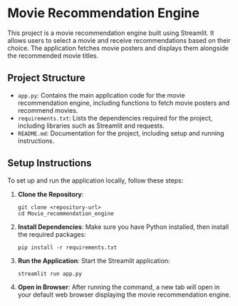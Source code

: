# Movie Recommendation Engine

This project is a movie recommendation engine built using Streamlit. It allows users to select a movie and receive recommendations based on their choice. The application fetches movie posters and displays them alongside the recommended movie titles.

## Project Structure

- `app.py`: Contains the main application code for the movie recommendation engine, including functions to fetch movie posters and recommend movies.
- `requirements.txt`: Lists the dependencies required for the project, including libraries such as Streamlit and requests.
- `README.md`: Documentation for the project, including setup and running instructions.

## Setup Instructions

To set up and run the application locally, follow these steps:

1. **Clone the Repository**:
   ```
   git clone <repository-url>
   cd Movie_recommendation_engine
   ```

2. **Install Dependencies**:
   Make sure you have Python installed, then install the required packages:
   ```
   pip install -r requirements.txt
   ```

3. **Run the Application**:
   Start the Streamlit application:
   ```
   streamlit run app.py
   ```

4. **Open in Browser**:
   After running the command, a new tab will open in your default web browser displaying the movie recommendation engine.
